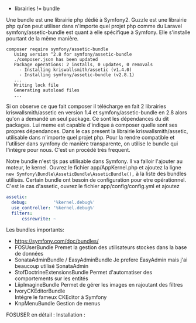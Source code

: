 - librairies != bundle  

 Une bundle est une librairie php dédié à Symfony2. Guzzle est une librairie php qu'on peut utiliser dans n'importe quel projet php comme du Laravel  
 symfony/assetic-bundle est quant à elle spécifique à Symfony. Elle s'installe pourtant de la même manière.
 ```
composer require symfony/assetic-bundle
    Using version ^2.8 for symfony/assetic-bundle
    ./composer.json has been updated
    Package operations: 2 installs, 0 updates, 0 removals
      - Installing kriswallsmith/assetic (v1.4.0) 
      - Installing symfony/assetic-bundle (v2.8.1) 
    ...
    Writing lock file
    Generating autoload files
    ...
```
 Si on observe ce que fait composer il télécharge en fait 2 librairies kriswallsmith/assetic en version 1.4 et symfony/assetic-bundle en 2.8 alors qu'on a demandé un seul package.
 Ce sont les dépendances du dit packages. Lui meme est capable d'indique à composer quelle sont ses propres dépendances. Dans le cas present la librairie kriswallsmith/assetic, utilisable dans n'importe quel projet php. Pour la rendre compatible et l'utiliser dans symfony de manière transparente, on utilise le bundle qui l'intègre pour nous.
 C'est un procédé très frequent.
 
 Notre bundle n'est tjs pas utilisable dans Symfony. Il va falloir l'ajouter au moteur, le kernel.
 Ouvrez le fichier app/AppKernel.php et ajoutez la ligne  
 `new Symfony\Bundle\AsseticBundle\AsseticBundle(),` à la liste des bundles utilisés.
  Certain bundle ont besoin de configuration pour etre opérationnel. C'est le cas d'assetic, ouvrez le fichier app/config/config.yml et ajoutez
  ```yaml
assetic:
    debug:          '%kernel.debug%'
    use_controller: '%kernel.debug%'
    filters:
        cssrewrite: ~
```

Les bundles importants: 
- https://symfony.com/doc/bundles/
- FOSUserBundle
  Premet la gestion des utilisateurs stockes dans la base de données 
- SonataAdminBundle / EasyAdminBundle
  Je prefere EasyAdmin mais j'ai beaucoup utilisé SonataAdmin
- StofDoctrineExtensionsBundle
  Permet d'automatiser des comportements sur les entités
- LiipImagineBundle
  Permet de gérer les images en rajoutant des filtres
- IvoryCKEditorBundle	
  Intégre le fameux CKEditor à Symfony
- KnpMenuBundle
  Gestion de menus
  
  
FOSUSER en détail :
    Installation : 
    